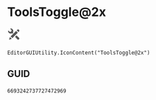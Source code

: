 # ToolsToggle@2x
![](/img/ToolsToggle@2x.png)

``` CSharp
EditorGUIUtility.IconContent("ToolsToggle@2x")
```
## GUID
```
6693242737727472969
```
